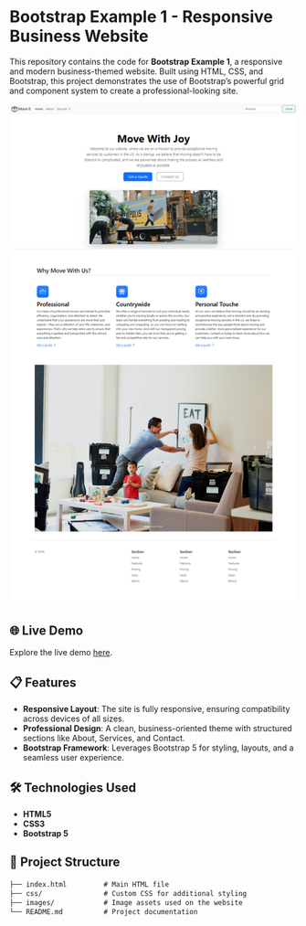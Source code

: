 # Bootstrap Example 1 - Responsive Business Website

This repository contains the code for **Bootstrap Example 1**, a responsive and modern business-themed website. Built using HTML, CSS, and Bootstrap, this project demonstrates the use of Bootstrap’s powerful grid and component system to create a professional-looking site.

![Website Screenshot](webimg.png) <!-- Replace with an actual screenshot link if available -->

## 🌐 Live Demo

Explore the live demo [here](https://abdo-fullstack-projects-2023.github.io/bootstrap_example1/).

## 📋 Features

- **Responsive Layout**: The site is fully responsive, ensuring compatibility across devices of all sizes.
- **Professional Design**: A clean, business-oriented theme with structured sections like About, Services, and Contact.
- **Bootstrap Framework**: Leverages Bootstrap 5 for styling, layouts, and a seamless user experience.

## 🛠️ Technologies Used

- **HTML5**
- **CSS3**
- **Bootstrap 5**

## 📂 Project Structure

```plaintext
├── index.html         # Main HTML file
├── css/               # Custom CSS for additional styling
├── images/            # Image assets used on the website
└── README.md          # Project documentation

